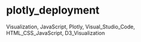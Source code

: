 # plotly_deployment
Visualization, JavaScript, Plotly, Visual_Studio_Code, HTML_CSS_JavaScript, D3_Visualization
